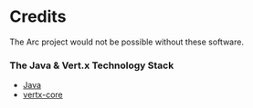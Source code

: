 # Credits
The Arc project would not be possible without these software.

### The Java & Vert.x Technology Stack
- [Java](https://www.wikipedia.org/wiki/Java_\(programming_language\))
- [vertx-core](https://github.com/eclipse-vertx/vert.x)
